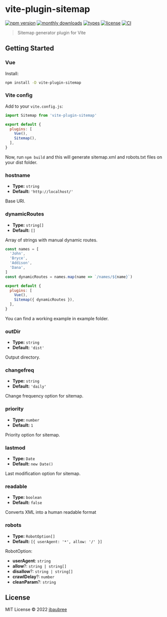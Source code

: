 # vite-plugin-sitemap

[![npm version](https://badgen.net/npm/v/vite-plugin-sitemap)](https://www.npmjs.com/package/vite-plugin-sitemap)
[![monthly downloads](https://badgen.net/npm/dm/vite-plugin-sitemap)](https://www.npmjs.com/package/vite-plugin-sitemap)
[![types](https://badgen.net/npm/types/vite-plugin-sitemap)](https://github.com/jbaubree/vite-plugin-sitemap/blob/main/src/types.ts)
[![license](https://badgen.net/npm/license/vite-plugin-sitemap)](https://github.com/jbaubree/vite-plugin-sitemap/blob/main/LICENSE)
[![CI](https://github.com/jbaubree/vite-plugin-sitemap/actions/workflows/ci.yml/badge.svg?branch=main)](https://github.com/jbaubree/vite-plugin-sitemap/actions/workflows/ci.yml)

> Sitemap generator plugin for Vite

## Getting Started

### Vue

Install:

```bash
npm install -D vite-plugin-sitemap
```

### Vite config

Add to your `vite.config.js`:

```js
import Sitemap from 'vite-plugin-sitemap'

export default {
  plugins: [
    Vue(),
    Sitemap(),
  ],
}
```

Now, run `npm build` and this will generate sitemap.xml and robots.txt files on your dist folder.

### hostname

- **Type:** `string`
- **Default:** `'http://localhost/'`

Base URI.

### dynamicRoutes

- **Type:** `string[]`
- **Default:** `[]`

Array of strings with manual dynamic routes.
```js
const names = [
  'John',
  'Bryce',
  'Addison',
  'Dana',
]
const dynamicRoutes = names.map(name => `/names/${name}`)

export default {
  plugins: [
    Vue(),
    Sitemap({ dynamicRoutes }),
  ],
}
```

You can find a working example in example folder.

### outDir

- **Type:** `string`
- **Default:** `'dist'`

Output directory.

### changefreq

- **Type:** `string`
- **Default:** `'daily'`

Change frequency option for sitemap.

### priority

- **Type:** `number`
- **Default:** `1`

Priority option for sitemap.

### lastmod

- **Type:** `Date`
- **Default:** `new Date()`

Last modification option for sitemap.

### readable

- **Type:** `boolean`
- **Default:** `false`

Converts XML into a human readable format

### robots

- **Type:** `RobotOption[]`
- **Default:** `[{ userAgent: '*', allow: '/' }]`

RobotOption:
- **userAgent**: `string`
- **allow**?: `string | string[]`
- **disallow**?: `string | string[]`
- **crawlDelay**?: `number`
- **cleanParam**?: `string`

## License

MIT License © 2022 [jbaubree](https://github.com/jbaubree)
